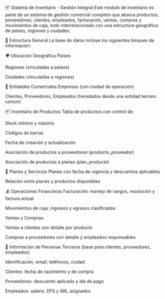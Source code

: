 📦 Sistema de Inventario - Gestión Integral
Este módulo de inventario es parte de un sistema de gestión comercial completo que abarca productos, proveedores, clientes, empleados, facturación, ventas, compras y movimientos de caja, todo interrelacionado con una estructura geográfica de países, regiones y ciudades.

🧱 Estructura General
La base de datos incluye los siguientes bloques de información:

🌍 Ubicación Geográfica
Países

Regiones (vinculadas a países)

Ciudades (vinculadas a regiones)

🏢 Entidades Comerciales
Empresas (con ciudad de operación)

Clientes, Proveedores, Empleados (heredados desde una entidad tercero común)

📦 Inventario de Productos
Tabla de productos con control de:

Stock mínimo y máximo

Códigos de barras

Fecha de creación y actualización

Asociación de productos a proveedores (producto_proveedor)

Asociación de productos a planes (plan_producto)

💼 Planes y Servicios
Planes con fecha de vigencia y descuentos aplicables

Relación entre planes y productos disponibles

💰 Operaciones Financieras
Facturación: manejo de rangos, resolución y factura actual

Movimientos de caja: ingresos y egresos clasificados

Ventas y Compras:

Ventas a clientes con detalle por producto

Compras a proveedores con detalle y empleados responsables

👥 Información de Personas
Terceros (base para clientes, proveedores, empleados)

Identificación, email, teléfonos, ciudad

Clientes: fecha de nacimiento y de compra

Proveedores: descuento aplicado y día de pago

Empleados: salario, EPS y ARL asignados

